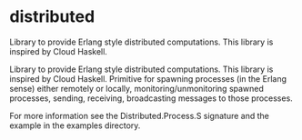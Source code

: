 # distributed
Library to provide Erlang style distributed computations. This library is inspired by Cloud Haskell.

Library to provide Erlang style distributed computations. This library is inspired by Cloud Haskell.
Primitive for spawning processes (in the Erlang sense) either remotely or locally, monitoring/unmonitoring spawned processes, sending, 
receiving, broadcasting messages to those processes. 

For more information see the Distributed.Process.S signature and the example in the examples directory.
